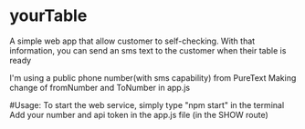 # yourTable
A simple web app that allow customer to self-checking. 
With that information, you can send an sms text to the customer when their table is ready

I'm using a public phone number(with sms capability) from PureText
Making change of fromNumber and ToNumber in app.js 

#Usage:
To start the web service, simply type "npm start" in the terminal
Add your number and api token in the app.js file (in the SHOW route) 
